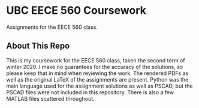 # UBC EECE 560 Coursework

Assignments for the EECE 560 class.

## About This Repo

This is my coursework for the EECE 560 class, taken the second term of winter 2020. I make no guarantees for the accuracy of the solutions, so please keep that in mind when reviewing the work. The rendered PDFs as well as the original LaTeX of the assignments are present. Python was the main language used for the assignment solutions as well as PSCAD, but the PSCAD files were not included in this repository. There is also a few MATLAB files scattered throughout.
